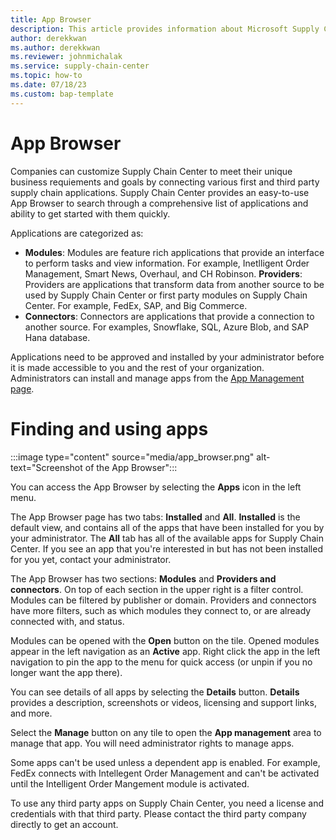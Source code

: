 ```yaml
---
title: App Browser
description: This article provides information about Microsoft Supply Chain Center's App Browser.
author: derekkwan
ms.author: derekkwan
ms.reviewer: johnmichalak
ms.service: supply-chain-center
ms.topic: how-to
ms.date: 07/18/23
ms.custom: bap-template
---
```


# App Browser

Companies can customize Supply Chain Center to meet their unique business requiements and goals by connecting various first and third party supply chain applications. Supply Chain Center provides an easy-to-use App Browser to search through a comprehensive list of applications and ability to get started with them quickly. 

Applications are categorized as:

- **Modules**: Modules are feature rich applications that provide an interface to perform tasks and view information. For example, Inetlligent Order Management, Smart News, Overhaul, and CH Robinson.
 **Providers**: Providers are applications that transform data from another source to be used by Supply Chain Center or first party modules on Supply Chain Center. For example, FedEx, SAP, and Big Commerce.
- **Connectors**: Connectors are applications that provide a connection to another source. For examples, Snowflake, SQL, Azure Blob, and SAP Hana database.

Applications need to be approved and installed by your administrator before it is made accessible to you and the rest of your organization. Administrators can install and manage apps from the [App Management page](appmanagement.md).

# Finding and using apps

:::image type="content" source="media/app_browser.png" alt-text="Screenshot of the App Browser":::

You can access the App Browser by selecting the **Apps** icon in the left menu. 

The App Browser page has two tabs: **Installed** and **All**. **Installed** is the default view, and contains all of the apps that have been installed for you by your administrator. The **All** tab has all of the available apps for Supply Chain Center. If you see an app that you're interested in but has not been installed for you yet, contact your administrator.

The App Browser has two sections: **Modules** and **Providers and connectors**. On top of each section in the upper right is a filter control. Modules can be filtered by publisher or domain. Providers and connectors have more filters, such as which modules they connect to, or are already connected with, and status.

Modules can be opened with the **Open** button on the tile. Opened modules appear in the left navigation as an **Active** app. Right click the app in the left navigation to pin the app to the menu for quick access (or unpin if you no longer want the app there). 

You can see details of all apps by selecting the **Details** button. **Details** provides a description, screenshots or videos, licensing and support links, and more.

Select the **Manage** button on any tile to open the **App management** area to manage that app. You will need administrator rights to manage apps.

Some apps can't be used unless a dependent app is enabled. For example, FedEx connects with Intellegent Order Management and can't be activated until the Intelligent Order Mangement module is activated.

To use any third party apps on Supply Chain Center, you need a license and credentials with that third party. Please contact the third party company directly to get an account.
